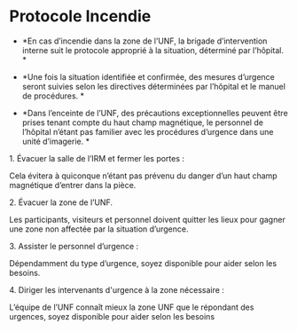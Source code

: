 # Protocole Incendie

-   *En cas d’incendie dans la zone de l’UNF, la brigade d’intervention interne suit le protocole approprié à la situation, déterminé par l’hôpital. *

-   *Une fois la situation identifiée et confirmée, des mesures d’urgence seront suivies selon les directives déterminées par l’hôpital et le manuel de procédures. *

-   *Dans l’enceinte de l’UNF, des précautions exceptionnelles peuvent être prises tenant compte du haut champ magnétique, le personnel de l’hôpital n’étant pas familier avec les procédures d’urgence dans une unité d’imagerie. *

1\. Évacuer la salle de l’IRM et fermer les portes :

Cela évitera à quiconque n’étant pas prévenu du danger d’un haut champ magnétique d’entrer dans la pièce.

2\. Évacuer la zone de l’UNF.

Les participants, visiteurs et personnel doivent quitter les lieux pour gagner une zone non affectée par la situation d’urgence.

3\. Assister le personnel d’urgence :

Dépendamment du type d’urgence, soyez disponible pour aider selon les besoins.

4\. Diriger les intervenants d'urgence à la zone nécessaire :

L’équipe de l’UNF connaît mieux la zone UNF que le répondant des urgences, soyez disponible pour aider selon les besoins
